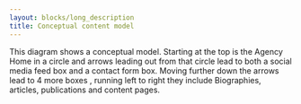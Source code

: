 ```yaml
---
layout: blocks/long_description
title: Conceptual content model
---
```


This diagram shows a conceptual model. Starting at the top is the Agency Home in a circle and arrows leading out from that circle lead to both a social media feed box and a contact form box. Moving further down the arrows lead to 4 more boxes , running left to right they include Biographies, articles, publications and content pages.

